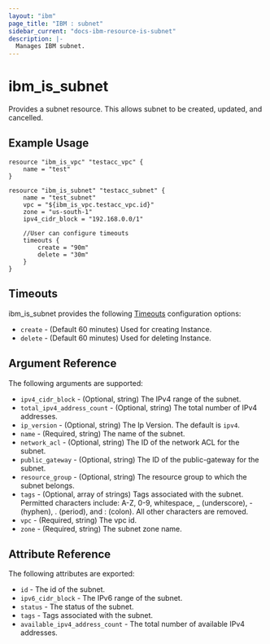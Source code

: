 ```yaml
---
layout: "ibm"
page_title: "IBM : subnet"
sidebar_current: "docs-ibm-resource-is-subnet"
description: |-
  Manages IBM subnet.
---
```


# ibm\_is_subnet

Provides a subnet resource. This allows subnet to be created, updated, and cancelled.


## Example Usage

```hcl
resource "ibm_is_vpc" "testacc_vpc" {
	name = "test"
}

resource "ibm_is_subnet" "testacc_subnet" {
	name = "test_subnet"
	vpc = "${ibm_is_vpc.testacc_vpc.id}"
	zone = "us-south-1"
	ipv4_cidr_block = "192.168.0.0/1"

	//User can configure timeouts
  	timeouts {
      	create = "90m"
      	delete = "30m"
    }
}
```

## Timeouts

ibm_is_subnet provides the following [Timeouts](https://www.terraform.io/docs/configuration/resources.html#timeouts) configuration options:

* `create` - (Default 60 minutes) Used for creating Instance.
* `delete` - (Default 60 minutes) Used for deleting Instance.

## Argument Reference

The following arguments are supported:


* `ipv4_cidr_block` - (Optional, string)   The IPv4 range of the subnet.
* `total_ipv4_address_count` - (Optional, string) The total number of IPv4 addresses.
* `ip_version` - (Optional, string) The Ip Version. The default is `ipv4`.
* `name` - (Required, string) The name of the subnet.
* `network_acl` - (Optional, string) The ID of the network ACL for the subnet.
* `public_gateway` - (Optional, string) The ID of the public-gateway for the subnet.
* `resource_group` - (Optional, string) The resource group to which the subnet belongs.
* `tags` - (Optional, array of strings) Tags associated with the subnet. Permitted characters include: A-Z, 0-9, whitespace, _ (underscore), - (hyphen), . (period), and : (colon). All other characters are removed.
* `vpc` - (Required, string) The vpc id.
* `zone` - (Required, string) The subnet zone name.

## Attribute Reference

The following attributes are exported:

* `id` - The id of the subnet.
* `ipv6_cidr_block` - The IPv6 range of the subnet.
* `status` - The status of the subnet.
* `tags` - Tags associated with the subnet.
* `available_ipv4_address_count` - The total number of available IPv4 addresses.
